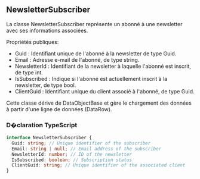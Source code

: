 ﻿## NewsletterSubscriber

La classe NewsletterSubscriber représente un abonné à une newsletter avec ses informations associées.

Propriétés publiques:

- Guid : Identifiant unique de l'abonné à la newsletter de type Guid.
- Email : Adresse e-mail de l'abonné, de type string.
- NewsletterId : Identifiant de la newsletter à laquelle l'abonné est inscrit, de type int.
- IsSubscribed : Indique si l'abonné est actuellement inscrit à la newsletter, de type bool.
- ClientGuid : Identifiant unique du client associé à l'abonné, de type Guid.

Cette classe dérive de DataObjectBase et gère le chargement des données à partir d'une ligne de données (DataRow).



### D�claration TypeScript
```typescript
interface NewsletterSubscriber {
  Guid: string; // Unique identifier of the subscriber
  Email: string | null; // Email address of the subscriber
  NewsletterId: number; // ID of the newsletter
  IsSubscribed: boolean; // Subscription status
  ClientGuid: string; // Unique identifier of the associated client
}
```